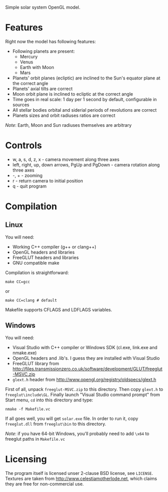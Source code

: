 Simple solar system OpenGL model.

Features
========

Right now the model has following features:

* Following planets are present:
    - Mercury
    - Venus
    - Earth with Moon
    - Mars
* Planets' orbit planes (ecliptic) are inclined to the Sun's equator plane at the correct angle
* Planets' axial tilts are correct
* Moon orbit plane is inclined to ecliptic at the correct angle
* Time goes in real scale: 1 day per 1 second by default, configurable in sources
* All stellar bodies orbital and siderial periods of revolutions are correct
* Planets sizes and orbit radiuses ratios are correct

*Note*: Earth, Moon and Sun radiuses themselves are arbitrary

Controls
========

* w, a, s, d, z, x - camera movement along three axes
* left, right, up, down arrows, PgUp and PgDown - camera rotation along three axes
* -, + - zooming
* r - return camera to initial position
* q - quit program

Compilation
===========

Linux
-----

You will need:

* Working C++ compiler (g++ or clang++)
* OpenGL headers and libraries
* FreeGLUT headers and libraries
* GNU compatible make

Compilation is straightforward:

    make CC=gcc

or

    make CC=clang # default

Makefile supports CFLAGS and LDFLAGS variables.

Windows
-------

You will need:

* Visual Studio with C++ compiler or Windows SDK (cl.exe, link.exe and nmake.exe)
* OpenGL headers and .lib's. I guess they are installed with Visual Studio
* FreeGLUT library from <http://files.transmissionzero.co.uk/software/development/GLUT/freeglut-MSVC.zip>
* `glext.h` header from <http://www.opengl.org/registry/oldspecs/glext.h>

First of all, unpack `freeglut-MSVC.zip` to this directory. Then copy `glext.h` to `freeglut\include\GL`. Finally launch "Visual Studio command prompt" from Start menu, `cd` into this directory and type:

    nmake -f Makefile.vc

If all goes well, you will get `solar.exe` file. In order to run it, copy `freeglut.dll` from `freeglut\bin` to this directory.

*Note*: if you have 64-bit Windows, you'll probably need to add `\x64` to freeglut paths in `Makefile.vc`

Licensing
=========

The program itself is licensed unser 2-clause BSD license, see `LICENSE`. Textures are taken from <http://www.celestiamotherlode.net>, which claims they are free for non-commercial use.
